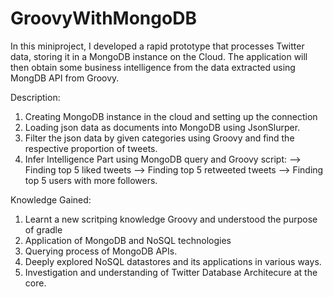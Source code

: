 # GroovyWithMongoDB
In this miniproject, I developed a rapid prototype that processes Twitter data, storing it in a MongoDB instance on the Cloud. The application will then obtain some business intelligence from the data extracted using MongDB API from Groovy.

Description:
 1. Creating MongoDB instance in the cloud and setting up the connection
 2. Loading json data as documents into MongoDB using JsonSlurper.
 2. Filter the json data by given categories using Groovy and find the respective proportion of tweets.
 3. Infer Intelligence Part using MongoDB query and Groovy script:
     --> Finding top 5 liked tweets
     --> Finding top 5 retweeted tweets
     --> Finding top 5 users with more followers.
  
 Knowledge Gained:
  1. Learnt a new scritping knowledge Groovy and understood the purpose of gradle
  2. Application of MongoDB and NoSQL technologies
  3. Querying process of MongoDB APIs.
  4. Deeply explored NoSQL datastores and its applications in various ways.
  5. Investigation and understanding of Twitter Database Architecure at the core.
